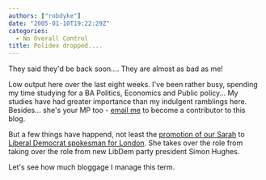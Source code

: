 ```yaml
---
authors: ["robdyke"]
date: "2005-01-10T19:22:29Z"
categories:
  - No Overall Control
title: Polidex dropped....
---
```

They said they'd be back soon.... They are almost as bad as me!

Low output here over the last eight weeks. I've been rather busy, spending my time studying for a BA Politics, Economics and Public policy... My studies have had greater importance than my indulgent ramblings here. Besides... she's your MP too - [email me](mailto://blogger@robdyke.com) to become a contributor to this blog.

But a few things have happend, not least the [promotion of our Sarah](http://news.bbc.co.uk/1/hi/uk_politics/4046021.stm) to [Liberal Democrat spokesman for London](http://www.brentlibdems.org.uk/news/171.html). She takes over the role from taking over the role from new LibDem party president Simon Hughes.

Let's see how much bloggage I manage this term.
